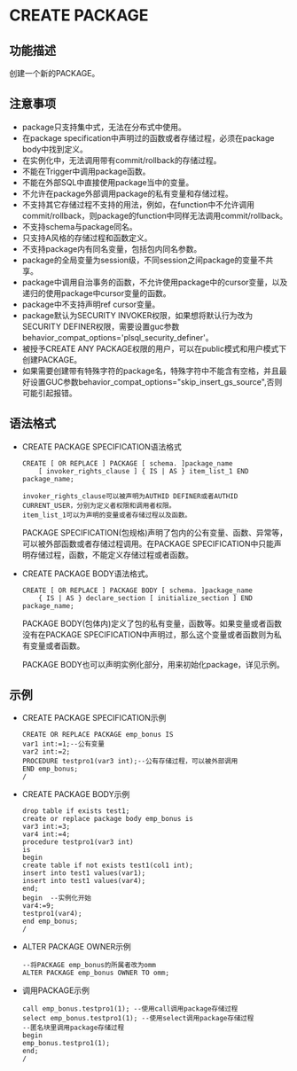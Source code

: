 # CREATE PACKAGE<a name="ZH-CN_TOPIC_0000001114212452"></a>

## 功能描述<a name="section33561436135517"></a>

创建一个新的PACKAGE。

## 注意事项<a name="section9619125512555"></a>

-   package只支持集中式，无法在分布式中使用。
-   在package specification中声明过的函数或者存储过程，必须在package body中找到定义。
-   在实例化中，无法调用带有commit/rollback的存储过程。
-   不能在Trigger中调用package函数。
-   不能在外部SQL中直接使用package当中的变量。
-   不允许在package外部调用package的私有变量和存储过程。
-   不支持其它存储过程不支持的用法，例如，在function中不允许调用commit/rollback，则package的function中同样无法调用commit/rollback。
-   不支持schema与package同名。
-   只支持A风格的存储过程和函数定义。
-   不支持package内有同名变量，包括包内同名参数。
-   package的全局变量为session级，不同session之间package的变量不共享。
-   package中调用自治事务的函数，不允许使用package中的cursor变量，以及递归的使用package中cursor变量的函数。
-   package中不支持声明ref cursor变量。
-   package默认为SECURITY INVOKER权限，如果想将默认行为改为SECURITY DEFINER权限，需要设置guc参数behavior\_compat\_options='plsql\_security\_definer'。
-   被授予CREATE ANY PACKAGE权限的用户，可以在public模式和用户模式下创建PACKAGE。
-   如果需要创建带有特殊字符的package名，特殊字符中不能含有空格，并且最好设置GUC参数behavior\_compat\_options="skip\_insert\_gs\_source",否则可能引起报错。

## 语法格式<a name="section4157123095714"></a>

-   CREATE PACKAGE SPECIFICATION语法格式

    ```
    CREATE [ OR REPLACE ] PACKAGE [ schema. ]package_name
        [ invoker_rights_clause ] { IS | AS } item_list_1 END package_name;
    
    invoker_rights_clause可以被声明为AUTHID DEFINER或者AUTHID CURRENT_USER，分别为定义者权限和调用者权限。
    item_list_1可以为声明的变量或者存储过程以及函数。
    ```

    PACKAGE SPECIFICATION\(包规格\)声明了包内的公有变量、函数、异常等，可以被外部函数或者存储过程调用。在PACKAGE SPECIFICATION中只能声明存储过程，函数，不能定义存储过程或者函数。

-   CREATE PACKAGE BODY语法格式。

    ```
    CREATE [ OR REPLACE ] PACKAGE BODY [ schema. ]package_name
        { IS | AS } declare_section [ initialize_section ] END package_name;
    ```

    PACKAGE BODY\(包体内\)定义了包的私有变量，函数等。如果变量或者函数没有在PACKAGE SPECIFICATION中声明过，那么这个变量或者函数则为私有变量或者函数。

    PACKAGE BODY也可以声明实例化部分，用来初始化package，详见示例。


## 示例<a name="section1114514478590"></a>

-   CREATE PACKAGE SPECIFICATION示例

    ```
    CREATE OR REPLACE PACKAGE emp_bonus IS
    var1 int:=1;--公有变量
    var2 int:=2;
    PROCEDURE testpro1(var3 int);--公有存储过程，可以被外部调用
    END emp_bonus;
    /
    ```

-   CREATE PACKAGE BODY示例

    ```
    drop table if exists test1;
    create or replace package body emp_bonus is
    var3 int:=3;
    var4 int:=4;
    procedure testpro1(var3 int)
    is
    begin
    create table if not exists test1(col1 int);
    insert into test1 values(var1);
    insert into test1 values(var4);
    end;
    begin  --实例化开始
    var4:=9;
    testpro1(var4);
    end emp_bonus;
    /
    ```

-   ALTER PACKAGE OWNER示例

    ```
    --将PACKAGE emp_bonus的所属者改为omm
    ALTER PACKAGE emp_bonus OWNER TO omm;
    ```

+ 调用PACKAGE示例

  ```
  call emp_bonus.testpro1(1); --使用call调用package存储过程
  select emp_bonus.testpro1(1); --使用select调用package存储过程
  --匿名块里调用package存储过程
  begin
  emp_bonus.testpro1(1);
  end;
  /
  ```

  